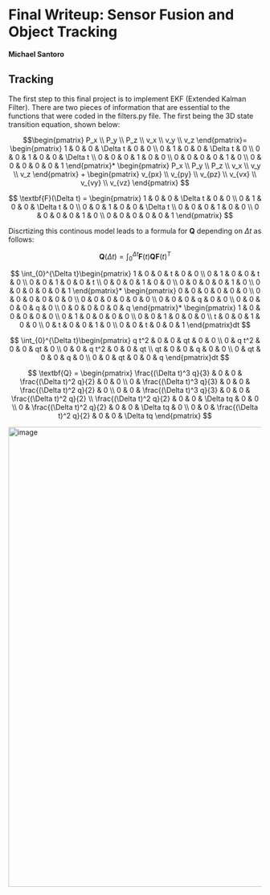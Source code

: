 # Final Writeup: Sensor Fusion and Object Tracking
**Michael Santoro**

## Tracking
The first step to this final project is to implement EKF (Extended Kalman Filter).
There are two pieces of information that are essential to the functions that were coded in the filters.py file. The first being the 3D state transition equation, shown below:

$$\begin{pmatrix} 
P_x \\ 
P_y \\ 
P_z \\ 
v_x \\ 
v_y \\ 
v_z \end{pmatrix}=
\begin{pmatrix} 
1 & 0 & 0 & \Delta t & 0 & 0 \\
0 & 1 & 0 & 0 & \Delta t & 0 \\ 
0 & 0 & 1 & 0 & 0 & \Delta t \\
0 & 0 & 0 & 1 & 0 & 0 \\ 
0 & 0 & 0 & 0 & 1 & 0 \\ 
0 & 0 & 0 & 0 & 0 & 1 \end{pmatrix}*
\begin{pmatrix} 
P_x \\ 
P_y \\ 
P_z \\ 
v_x \\ 
v_y \\ 
v_z \end{pmatrix} + 
\begin{pmatrix} 
v_{px} \\ 
v_{py} \\ 
v_{pz} \\ 
v_{vx} \\ 
v_{vy} \\ 
v_{vz} \end{pmatrix}
$$


$$
\textbf{F}(\Delta t) = \begin{pmatrix} 
1 & 0 & 0 & \Delta t & 0 & 0 \\
0 & 1 & 0 & 0 & \Delta t & 0 \\ 
0 & 0 & 1 & 0 & 0 & \Delta t \\
0 & 0 & 0 & 1 & 0 & 0 \\ 
0 & 0 & 0 & 0 & 1 & 0 \\ 
0 & 0 & 0 & 0 & 0 & 1 \end{pmatrix}
$$

Discrtizing this continous model leads to a formula for $\textbf{Q}$ depending on $\Delta t$ as follows:

$$
\textbf{Q}(\Delta t) = \int_{0}^{\Delta t}\textbf{F}(t)\textbf{Q}\textbf{F}(t)^T
$$

$$
 \int_{0}^{\Delta t}\begin{pmatrix} 
1 & 0 & 0 & t & 0 & 0 \\
0 & 1 & 0 & 0 & t & 0 \\ 
0 & 0 & 1 & 0 & 0 &  t \\
0 & 0 & 0 & 1 & 0 & 0 \\ 
0 & 0 & 0 & 0 & 1 & 0 \\ 
0 & 0 & 0 & 0 & 0 & 1 \end{pmatrix}*
\begin{pmatrix} 
0 & 0 & 0 & 0 & 0 & 0 \\
0 & 0 & 0 & 0 & 0 & 0 \\ 
0 & 0 & 0 & 0 & 0 & 0 \\
0 & 0 & 0 & q & 0 & 0 \\ 
0 & 0 & 0 & 0 & q & 0 \\ 
0 & 0 & 0 & 0 & 0 & q \end{pmatrix}*
\begin{pmatrix} 
1 & 0 & 0 & 0 & 0 & 0 \\
0 & 1 & 0 & 0 & 0 & 0 \\ 
0 & 0 & 1 & 0 & 0 & 0 \\
t & 0 & 0 & 1 & 0 & 0 \\ 
0 & t & 0 & 0 & 1 & 0 \\ 
0 & 0 & t & 0 & 0 & 1 \end{pmatrix}dt
$$

$$
 \int_{0}^{\Delta t}\begin{pmatrix} 
q t^2 & 0 & 0 & qt & 0 & 0 \\
0 &  q t^2 & 0 & 0 & qt & 0 \\ 
0 & 0 & q t^2 & 0 & 0 &  qt \\
qt & 0 & 0 & q & 0 & 0 \\ 
0 & qt & 0 & 0 & q & 0 \\ 
0 & 0 & qt & 0 & 0 & q \end{pmatrix}dt
$$

$$
\textbf{Q} = \begin{pmatrix} 
\frac{(\Delta t)^3 q}{3} & 0 & 0 & \frac{(\Delta t)^2 q}{2} & 0 & 0 \\
0 &  \frac{(\Delta t)^3 q}{3} & 0 & 0 & \frac{(\Delta t)^2 q}{2} & 0 \\ 
0 & 0 & \frac{(\Delta t)^3 q}{3} & 0 & 0 &  \frac{(\Delta t)^2 q}{2} \\
\frac{(\Delta t)^2 q}{2} & 0 & 0 & \Delta tq & 0 & 0 \\ 
0 & \frac{(\Delta t)^2 q}{2} & 0 & 0 & \Delta tq & 0 \\ 
0 & 0 & \frac{(\Delta t)^2 q}{2} & 0 & 0 & \Delta tq \end{pmatrix}
$$

<img width="916" alt="image" src="https://user-images.githubusercontent.com/74157573/183304480-02253f9b-ff05-4524-8f91-8cdcd5bdcfb1.png">
